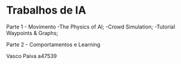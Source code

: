 # Trabalhos de IA

Parte 1 - Movimento
  -The Physics of AI;
  -Crowd Simulation;
  -Tutorial Waypoints & Graphs;
  
Parte 2 - Comportamentos e Learning

Vasco Paiva a47539
